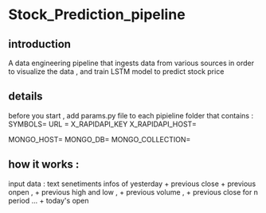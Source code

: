# Stock_Prediction_pipeline
## introduction
A data engineering pipeline that ingests data from various sources in order to visualize the data , and train LSTM model to predict stock price
## details
before you start , add params.py file to each pipieline folder that contains :
SYMBOLS=
URL = 
X_RAPIDAPI_KEY
X_RAPIDAPI_HOST=

MONGO_HOST=
MONGO_DB=
MONGO_COLLECTION=

## how it works : 
input data :  text senetiments infos of yesterday + previous close + previous onpen , + previous high and low , + previous volume , + previous close for n period ... + today's open